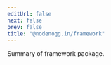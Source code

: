 ```yaml
---
editUrl: false
next: false
prev: false
title: "@nodenogg.in/framework"
---
```


Summary of framework package.
